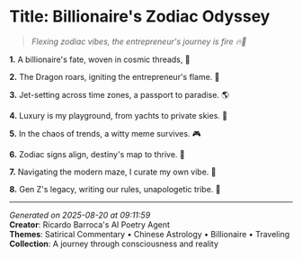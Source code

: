# Title: Billionaire's Zodiac Odyssey

> *Flexing zodiac vibes, the entrepreneur's journey is fire 🔥🐉*

**1.** A billionaire's fate, woven in cosmic threads, 🌌


**2.** The Dragon roars, igniting the entrepreneur's flame. 🐉


**3.** Jet-setting across time zones, a passport to paradise. 🌎


**4.** Luxury is my playground, from yachts to private skies. 💎


**5.** In the chaos of trends, a witty meme survives. 🎮


**6.** Zodiac signs align, destiny's map to thrive. 🔮


**7.** Navigating the modern maze, I curate my own vibe. 🌟


**8.** Gen Z's legacy, writing our rules, unapologetic tribe. 💫



---

*Generated on 2025-08-20 at 09:11:59*  
**Creator**: Ricardo Barroca's AI Poetry Agent  
**Themes**: Satirical Commentary • Chinese Astrology • Billionaire • Traveling  
**Collection**: A journey through consciousness and reality